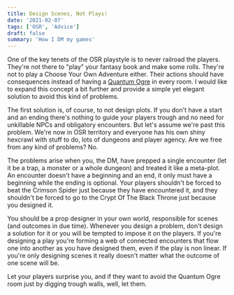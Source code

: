 ```yaml
---
title: Design Scenes, Not Plays!
date: '2021-02-07'
tags: ['OSR', 'Advice']
draft: false
summary: 'How I DM my games'
---
```


One of the key tenets of the OSR playstyle is to never railroad the players. They're not there to "play" your fantasy book and make some rolls. They're not to play a Choose Your Own Adventure either. Their actions should have consequences instead of having a [Quantum Ogre](https://hackslashmaster.blogspot.com/2011/09/on-how-illusion-can-rob-your-game-of.html) in every room. I would like to expand this concept a bit further and provide a simple yet elegant solution to avoid this kind of problems.

The first solution is, of course, to not design plots. If you don't have a start and an ending there's nothing to guide your players trough and no need for unkillable NPCs and obligatory encounters. But let's assume we're past this problem. We're now in OSR territory and everyone has his own shiny hexcrawl with stuff to do, lots of dungeons and player agency. Are we free from any kind of problems? No.

The problems arise when you, the DM, have prepped a single encounter (let it be a trap, a monster or a whole dungeon) and treated it like a meta-plot. An encounter doesn't have a beginning and an end, it only must have a beginning while the ending is optional. Your players shouldn't be forced to beat the Crimson Spider just because they have encountered it, and they shouldn't be forced to go to the Crypt Of The Black Throne just because you designed it.

You should be a prop designer in your own world, responsible for scenes (and outcomes in due time). Whenever you design a problem, don't design a solution for it or you will be tempted to impose it on the players. If you're designing a play you're forming a web of connected encounters that flow one into another as you have designed them, even if the play is non linear. If you're only designing scenes it really doesn't matter what the outcome of one scene will be.

Let your players surprise you, and if they want to avoid the Quantum Ogre room just by digging trough walls, well, let them.
